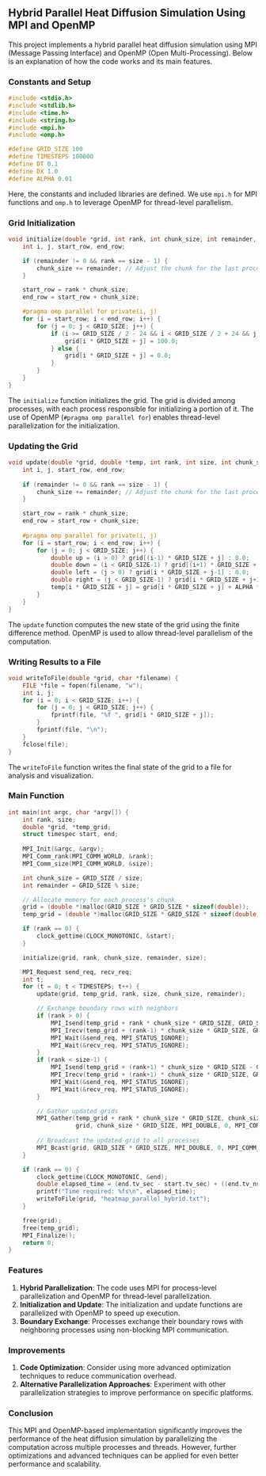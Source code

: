 ## Hybrid Parallel Heat Diffusion Simulation Using MPI and OpenMP

This project implements a hybrid parallel heat diffusion simulation using MPI (Message Passing Interface) and OpenMP (Open Multi-Processing). Below is an explanation of how the code works and its main features.

### Constants and Setup

```c
#include <stdio.h>
#include <stdlib.h>
#include <time.h>
#include <string.h>
#include <mpi.h>
#include <omp.h>

#define GRID_SIZE 100
#define TIMESTEPS 100000
#define DT 0.1
#define DX 1.0
#define ALPHA 0.01
```

Here, the constants and included libraries are defined. We use `mpi.h` for MPI functions and `omp.h` to leverage OpenMP for thread-level parallelism.

### Grid Initialization

```c
void initialize(double *grid, int rank, int chunk_size, int remainder, int size) {
    int i, j, start_row, end_row;

    if (remainder != 0 && rank == size - 1) {
        chunk_size += remainder; // Adjust the chunk for the last process
    }

    start_row = rank * chunk_size;
    end_row = start_row + chunk_size;

    #pragma omp parallel for private(i, j)
    for (i = start_row; i < end_row; i++) {
        for (j = 0; j < GRID_SIZE; j++) {
            if (i >= GRID_SIZE / 2 - 24 && i < GRID_SIZE / 2 + 24 && j >= GRID_SIZE / 2 - 24 && j < GRID_SIZE / 2 + 24) {
                grid[i * GRID_SIZE + j] = 100.0;
            } else {
                grid[i * GRID_SIZE + j] = 0.0;
            }
        }
    }
}
```

The `initialize` function initializes the grid. The grid is divided among processes, with each process responsible for initializing a portion of it. The use of OpenMP (`#pragma omp parallel for`) enables thread-level parallelization for the initialization.

### Updating the Grid

```c
void update(double *grid, double *temp, int rank, int size, int chunk_size, int remainder) {
    int i, j, start_row, end_row;
    
    if (remainder != 0 && rank == size - 1) {
        chunk_size += remainder; // Adjust the chunk for the last process
    }

    start_row = rank * chunk_size;
    end_row = start_row + chunk_size;
    
    #pragma omp parallel for private(i, j)
    for (i = start_row; i < end_row; i++) {
        for (j = 0; j < GRID_SIZE; j++) {
            double up = (i > 0) ? grid[(i-1) * GRID_SIZE + j] : 0.0;
            double down = (i < GRID_SIZE-1) ? grid[(i+1) * GRID_SIZE + j] : 0.0;
            double left = (j > 0) ? grid[i * GRID_SIZE + j-1] : 0.0;
            double right = (j < GRID_SIZE-1) ? grid[i * GRID_SIZE + j+1] : 0.0;
            temp[i * GRID_SIZE + j] = grid[i * GRID_SIZE + j] + ALPHA * DT / (DX * DX) * (up + down + left + right - 4 * grid[i * GRID_SIZE + j]);
        }
    }
}
```

The `update` function computes the new state of the grid using the finite difference method. OpenMP is used to allow thread-level parallelism of the computation.

### Writing Results to a File

```c
void writeToFile(double *grid, char *filename) {
    FILE *file = fopen(filename, "w");
    int i, j;
    for (i = 0; i < GRID_SIZE; i++) {
        for (j = 0; j < GRID_SIZE; j++) {
            fprintf(file, "%f ", grid[i * GRID_SIZE + j]);
        }
        fprintf(file, "\n");
    }
    fclose(file);
}
```

The `writeToFile` function writes the final state of the grid to a file for analysis and visualization.

### Main Function

```c
int main(int argc, char *argv[]) {
    int rank, size;
    double *grid, *temp_grid;
    struct timespec start, end;
    
    MPI_Init(&argc, &argv);
    MPI_Comm_rank(MPI_COMM_WORLD, &rank);
    MPI_Comm_size(MPI_COMM_WORLD, &size);

    int chunk_size = GRID_SIZE / size;
    int remainder = GRID_SIZE % size;

    // Allocate memory for each process's chunk
    grid = (double *)malloc(GRID_SIZE * GRID_SIZE * sizeof(double));
    temp_grid = (double *)malloc(GRID_SIZE * GRID_SIZE * sizeof(double));

    if (rank == 0) {
        clock_gettime(CLOCK_MONOTONIC, &start);
    }

    initialize(grid, rank, chunk_size, remainder, size);

    MPI_Request send_req, recv_req;
    int t;
    for (t = 0; t < TIMESTEPS; t++) {
        update(grid, temp_grid, rank, size, chunk_size, remainder);

        // Exchange boundary rows with neighbors
        if (rank > 0) {
            MPI_Isend(temp_grid + rank * chunk_size * GRID_SIZE, GRID_SIZE, MPI_DOUBLE, rank-1, 0, MPI_COMM_WORLD, &send_req);
            MPI_Irecv(temp_grid + (rank-1) * chunk_size * GRID_SIZE, GRID_SIZE, MPI_DOUBLE, rank-1, 0, MPI_COMM_WORLD, &recv_req);
            MPI_Wait(&send_req, MPI_STATUS_IGNORE);
            MPI_Wait(&recv_req, MPI_STATUS_IGNORE);
        }
        if (rank < size-1) {
            MPI_Isend(temp_grid + (rank+1) * chunk_size * GRID_SIZE - GRID_SIZE, GRID_SIZE, MPI_DOUBLE, rank+1, 0, MPI_COMM_WORLD, &send_req);
            MPI_Irecv(temp_grid + (rank+1) * chunk_size * GRID_SIZE, GRID_SIZE, MPI_DOUBLE, rank+1, 0, MPI_COMM_WORLD, &recv_req);
            MPI_Wait(&send_req, MPI_STATUS_IGNORE);
            MPI_Wait(&recv_req, MPI_STATUS_IGNORE);
        }

        // Gather updated grids
        MPI_Gather(temp_grid + rank * chunk_size * GRID_SIZE, chunk_size * GRID_SIZE, MPI_DOUBLE,
                   grid, chunk_size * GRID_SIZE, MPI_DOUBLE, 0, MPI_COMM_WORLD);
        
        // Broadcast the updated grid to all processes
        MPI_Bcast(grid, GRID_SIZE * GRID_SIZE, MPI_DOUBLE, 0, MPI_COMM_WORLD);
    }

    if (rank == 0) {
        clock_gettime(CLOCK_MONOTONIC, &end);
        double elapsed_time = (end.tv_sec - start.tv_sec) + ((end.tv_nsec - start.tv_nsec) / 1000000000.0);
        printf("Time required: %fs\n", elapsed_time);
        writeToFile(grid, "heatmap_parallel_hybrid.txt");
    }

    free(grid);
    free(temp_grid);
    MPI_Finalize();
    return 0;
}
```

### Features

1. **Hybrid Parallelization**: The code uses MPI for process-level parallelization and OpenMP for thread-level parallelization.
2. **Initialization and Update**: The initialization and update functions are parallelized with OpenMP to speed up execution.
3. **Boundary Exchange**: Processes exchange their boundary rows with neighboring processes using non-blocking MPI communication.

### Improvements

1. **Code Optimization**: Consider using more advanced optimization techniques to reduce communication overhead.
2. **Alternative Parallelization Approaches**: Experiment with other parallelization strategies to improve performance on specific platforms.

### Conclusion

This MPI and OpenMP-based implementation significantly improves the performance of the heat diffusion simulation by parallelizing the computation across multiple processes and threads. However, further optimizations and advanced techniques can be applied for even better performance and scalability.
